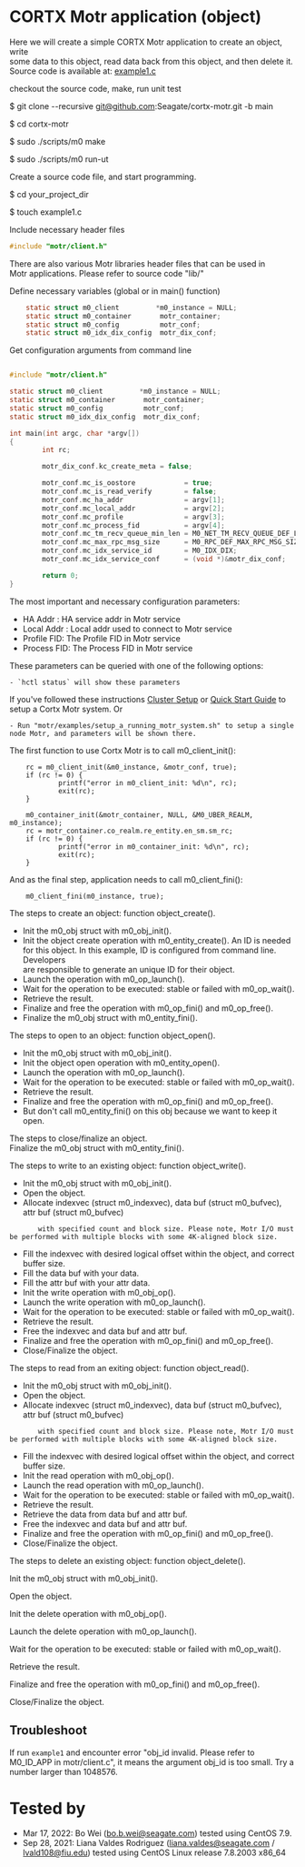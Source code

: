# CORTX Motr application (object)

Here we will create a simple CORTX Motr application to create an object, write  
some data to this object, read data back from this object, and then delete it.  
Source code is available at: [example1.c](/motr/examples/example1.c)

checkout the source code, make, run unit test

$ git clone --recursive git@github.com:Seagate/cortx-motr.git -b main

$ cd cortx-motr

$ sudo ./scripts/m0 make

$ sudo ./scripts/m0 run-ut

Create a source code file, and start programming.

$ cd your\_project\_dir

$ touch example1.c

Include necessary header files

```C
#include "motr/client.h"
```

There are also various Motr libraries header files that can be used in  
Motr applications. Please refer to source code "lib/"

Define necessary variables (global or in main() function)

```C
    static struct m0_client         *m0_instance = NULL;
    static struct m0_container       motr_container;
    static struct m0_config          motr_conf;
    static struct m0_idx_dix_config  motr_dix_conf;
```

Get configuration arguments from command line

```C

#include "motr/client.h"

static struct m0_client         *m0_instance = NULL;
static struct m0_container       motr_container;
static struct m0_config          motr_conf;
static struct m0_idx_dix_config  motr_dix_conf;

int main(int argc, char *argv[])
{
        int rc;

        motr_dix_conf.kc_create_meta = false;

        motr_conf.mc_is_oostore            = true;
        motr_conf.mc_is_read_verify        = false;
        motr_conf.mc_ha_addr               = argv[1];
        motr_conf.mc_local_addr            = argv[2];
        motr_conf.mc_profile               = argv[3];
        motr_conf.mc_process_fid           = argv[4];
        motr_conf.mc_tm_recv_queue_min_len = M0_NET_TM_RECV_QUEUE_DEF_LEN;
        motr_conf.mc_max_rpc_msg_size      = M0_RPC_DEF_MAX_RPC_MSG_SIZE;
        motr_conf.mc_idx_service_id        = M0_IDX_DIX;
        motr_conf.mc_idx_service_conf      = (void *)&motr_dix_conf;

        return 0;
}
```

The most important and necessary configuration parameters:

*   HA Addr : HA service addr in Motr service
*   Local Addr : Local addr used to connect to Motr service
*   Profile FID: The Profile FID in Motr service
*   Process FID: The Process FID in Motr service

These parameters can be queried with one of the following options:

```
- `hctl status` will show these parameters
```

If you've followed these instructions [Cluster Setup](https://github.com/Seagate/Cortx/blob/main/doc/Cluster_Setup.md) or [Quick Start Guide](/doc/Quick-Start-Guide.rst) to setup a Cortx Motr system. Or

```
- Run "motr/examples/setup_a_running_motr_system.sh" to setup a single node Motr, and parameters will be shown there.
```

The first function to use Cortx Motr is to call m0\_client\_init():

```
    rc = m0_client_init(&m0_instance, &motr_conf, true);
    if (rc != 0) {
            printf("error in m0_client_init: %d\n", rc);
            exit(rc);
    }

    m0_container_init(&motr_container, NULL, &M0_UBER_REALM, m0_instance);
    rc = motr_container.co_realm.re_entity.en_sm.sm_rc;
    if (rc != 0) {
            printf("error in m0_container_init: %d\n", rc);
            exit(rc);
    }
```

And as the final step, application needs to call m0\_client\_fini():

```
    m0_client_fini(m0_instance, true);
```

The steps to create an object: function object\_create().

*   Init the m0\_obj struct with m0\_obj\_init().
*   Init the object create operation with m0\_entity\_create(). An ID is needed  
    for this object. In this example, ID is configured from command line. Developers  
    are responsible to generate an unique ID for their object.
*   Launch the operation with m0\_op\_launch().
*   Wait for the operation to be executed: stable or failed with m0\_op\_wait().
*   Retrieve the result.
*   Finalize and free the operation with m0\_op\_fini() and m0\_op\_free().
*   Finalize the m0\_obj struct with m0\_entity\_fini().

The steps to open to an object: function object\_open().

*   Init the m0\_obj struct with m0\_obj\_init().
*   Init the object open operation with m0\_entity\_open().
*   Launch the operation with m0\_op\_launch().
*   Wait for the operation to be executed: stable or failed with m0\_op\_wait().
*   Retrieve the result.
*   Finalize and free the operation with m0\_op\_fini() and m0\_op\_free().
*   But don't call m0\_entity\_fini() on this obj because we want to keep it open.

The steps to close/finalize an object.  
Finalize the m0\_obj struct with m0\_entity\_fini().

The steps to write to an existing object: function object\_write().

*   Init the m0\_obj struct with m0\_obj\_init().
*   Open the object.
*   Allocate indexvec (struct m0\_indexvec), data buf (struct m0\_bufvec), attr buf (struct m0\_bufvec)

```
       with specified count and block size. Please note, Motr I/O must be performed with multiple blocks with some 4K-aligned block size.
```

*   Fill the indexvec with desired logical offset within the object, and correct buffer size.
*   Fill the data buf with your data.
*   Fill the attr buf with your attr data.
*   Init the write operation with m0\_obj\_op().
*   Launch the write operation with m0\_op\_launch().
*   Wait for the operation to be executed: stable or failed with m0\_op\_wait().
*   Retrieve the result.
*   Free the indexvec and data buf and attr buf.
*   Finalize and free the operation with m0\_op\_fini() and m0\_op\_free().
*   Close/Finalize the object.

The steps to read from an exiting object: function object\_read().

*   Init the m0\_obj struct with m0\_obj\_init().
*   Open the object.
*   Allocate indexvec (struct m0\_indexvec), data buf (struct m0\_bufvec), attr buf (struct m0\_bufvec)

```
       with specified count and block size. Please note, Motr I/O must be performed with multiple blocks with some 4K-aligned block size.
```

*   Fill the indexvec with desired logical offset within the object, and correct buffer size.
*   Init the read operation with m0\_obj\_op().
*   Launch the read operation with m0\_op\_launch().
*   Wait for the operation to be executed: stable or failed with m0\_op\_wait().
*   Retrieve the result.
*   Retrieve the data from data buf and attr buf.
*   Free the indexvec and data buf and attr buf.
*   Finalize and free the operation with m0\_op\_fini() and m0\_op\_free().
*   Close/Finalize the object.

The steps to delete an existing object: function object\_delete().

Init the m0\_obj struct with m0\_obj\_init().

Open the object.

Init the delete operation with m0\_obj\_op().

Launch the delete operation with m0\_op\_launch().

Wait for the operation to be executed: stable or failed with m0\_op\_wait().

Retrieve the result.

Finalize and free the operation with m0\_op\_fini() and m0\_op\_free().

Close/Finalize the object.

## Troubleshoot

If run `example1` and encounter error "obj_id invalid. Please refer to M0_ID_APP in motr/client.c", it means the argument obj_id is too small. Try a number larger than 1048576.  

# Tested by

*   Mar 17, 2022: Bo Wei (bo.b.wei@seagate.com) tested using CentOS 7.9.
*   Sep 28, 2021: Liana Valdes Rodriguez (liana.valdes@seagate.com / lvald108@fiu.edu) tested using CentOS Linux release 7.8.2003 x86_64
